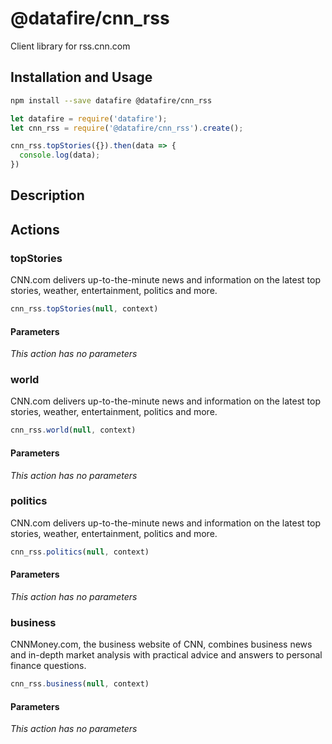 # @datafire/cnn_rss

Client library for rss.cnn.com

## Installation and Usage
```bash
npm install --save datafire @datafire/cnn_rss
```

```js
let datafire = require('datafire');
let cnn_rss = require('@datafire/cnn_rss').create();

cnn_rss.topStories({}).then(data => {
  console.log(data);
})
```

## Description


## Actions
### topStories
CNN.com delivers up-to-the-minute news and information on the latest top stories, weather, entertainment, politics and more.


```js
cnn_rss.topStories(null, context)
```

#### Parameters
*This action has no parameters*

### world
CNN.com delivers up-to-the-minute news and information on the latest top stories, weather, entertainment, politics and more.


```js
cnn_rss.world(null, context)
```

#### Parameters
*This action has no parameters*

### politics
CNN.com delivers up-to-the-minute news and information on the latest top stories, weather, entertainment, politics and more.


```js
cnn_rss.politics(null, context)
```

#### Parameters
*This action has no parameters*

### business
CNNMoney.com, the business website of CNN, combines business news and in-depth market analysis with practical advice and answers to personal finance questions.


```js
cnn_rss.business(null, context)
```

#### Parameters
*This action has no parameters*

